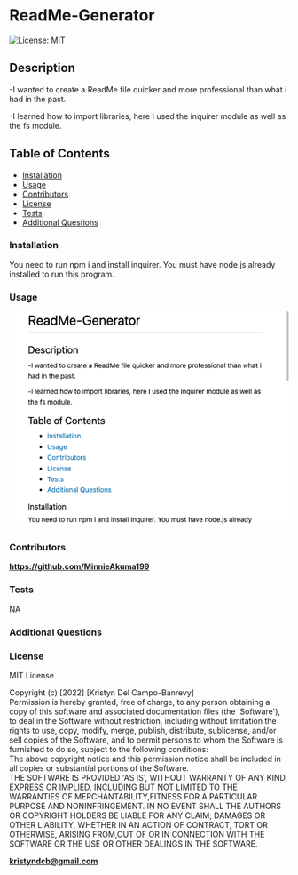# ReadMe-Generator
[![License: MIT](https://img.shields.io/badge/License-MIT-yellow.svg)](https://opensource.org/licenses/MIT)
      
## Description
-I wanted to create a ReadMe file quicker and more professional than what i had in the past.

-I learned how to import libraries, here I used the inquirer module as well as the fs module.

## Table of Contents

- [Installation](#installation)
- [Usage](#usage)
- [Contributors](#contributors)
- [License](#license)
- [Tests](#tests)
- [Additional Questions](#additional-questions-)

### Installation
You need to run npm i and install inquirer. You must have node.js already installed to run this program.


### Usage

![alt text](assets/practiceScreenshot.png)

### Contributors

**https://github.com/MinnieAkuma199**


### Tests
NA

### Additional Questions

### License

MIT License


Copyright (c) [2022] [Kristyn Del Campo-Banrevy]<br /> Permission is hereby granted, free of charge, to any person obtaining a copy of this software and associated documentation files (the 'Software'), to deal in the Software without restriction, including without limitation the rights to use, copy, modify, merge, publish, distribute, sublicense, and/or sell copies of the Software, and to permit persons to whom the Software is furnished to do so, subject to the following conditions:<br />The above copyright notice and this permission notice shall be included in all copies or substantial portions of the Software.<br />THE SOFTWARE IS PROVIDED 'AS IS', WITHOUT WARRANTY OF ANY KIND, EXPRESS OR IMPLIED, INCLUDING BUT NOT LIMITED TO THE WARRANTIES OF MERCHANTABILITY,FITNESS FOR A PARTICULAR PURPOSE AND NONINFRINGEMENT. IN NO EVENT SHALL THE AUTHORS OR COPYRIGHT HOLDERS BE LIABLE FOR ANY CLAIM, DAMAGES OR OTHER LIABILITY, WHETHER IN AN ACTION OF CONTRACT, TORT OR OTHERWISE, ARISING FROM,OUT OF OR IN CONNECTION WITH THE SOFTWARE OR THE USE OR OTHER DEALINGS IN THE SOFTWARE.

**kristyndcb@gmail.com**

